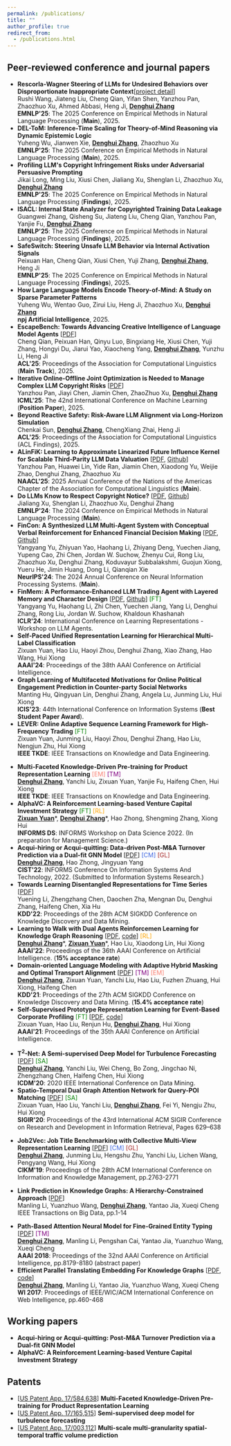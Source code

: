 ```yaml
---
permalink: /publications/
title: ""
author_profile: true
redirect_from: 
  - /publications.html
---
```

<!-- You can also find my publications on <a href="https://scholar.google.com/citations?user=6U4SXnUAAAAJ&hl=en">my Google Scholar profile</a>. -->

<!-- ## Papers (* equal contribution)
 -->

<!-- ## Papers -->

<!-- ### Preprint

- **E-BERT: A Phrase and Product Knowledge Enhanced Language Model for E-commerce** [<a href='https://arxiv.org/pdf/2009.02835.pdf'>PDF</a>, <a href=''>code</a>] <br>
<ins>**Denghui Zhang**</ins>, Zixuan Yuan, Yanchi Liu, 	Zuohui Fu, Fuzhen Zhuang, Pengyang Wang, Haifeng Chen, Hui Xiong<br>
arXiv:2009.02835 <br> -->

<!-- ### 2021 -->

<!-- <span style="color:RoyalBlue">[CM] Computational Management Science,</span>  <span style="color:CornflowerBlue">[EM] E-commerce Analysis,</span>   <span style="color:green">[FT] FinTech</span><br>
<span style="color:brown">[GL]Graph Machine Learning,</span> <span style="color:purple">[NLP] Natual Language Processing,</span> <span style="color:Orange;">[RL] Reinforcement Learning,</span -->

## Peer-reviewed conference and journal papers

<!-- **Domains:**  Computational Management Science <span style="color:RoyalBlue">[CM]</span>,  E-commerce Analysis <span style="color:Salmon">[EM]</span>,  FinTech <span style="color:green">[FT]</span>, Spatial AI <span style="color:green">[SA]</span> <br>
**Methodologies:**  Graph Deep Learning <span style="color:brown">[GL]</span>,  Text Mining <span style="color:purple">[TM]</span>,  Reinforcement Learning <span style="color:Orange;">[RL]</span> -->
- **Rescorla-Wagner Steering of LLMs for Undesired Behaviors over Disproportionate Inappropriate Context**[<a href='https://oppugno-rushi.github.io/rw-steering-page/'>project detail</a>]<br>
  Rushi Wang, Jiateng Liu, Cheng Qian, Yifan Shen, Yanzhou Pan, Zhaozhuo Xu, Ahmed Abbasi, Heng Ji, <ins>**Denghui Zhang**</ins><br>
  **EMNLP'25**: The 2025 Conference on Empirical Methods in Natural Language Processing (**Main**), 2025.
- **DEL-ToM: Inference-Time Scaling for Theory-of-Mind Reasoning via Dynamic Epistemic Logic**<br>
  Yuheng Wu, Jianwen Xie, <ins>**Denghui Zhang**</ins>, Zhaozhuo Xu<br>
  **EMNLP'25**: The 2025 Conference on Empirical Methods in Natural Language Processing (**Main**), 2025.
- **Profiling LLM's Copyright Infringement Risks under Adversarial Persuasive Prompting**<br>
  Jikai Long, Ming Liu, Xiusi Chen, Jialiang Xu, Shenglan Li, Zhaozhuo Xu, <ins>**Denghui Zhang**</ins><br>
  **EMNLP'25**: The 2025 Conference on Empirical Methods in Natural Language Processing (**Findings**), 2025.
- **ISACL: Internal State Analyzer for Copyrighted Training Data Leakage**<br>
  Guangwei Zhang, Qisheng Su, Jiateng Liu, Cheng Qian, Yanzhou Pan, Yanjie Fu, <ins>**Denghui Zhang**</ins><br>
  **EMNLP'25**: The 2025 Conference on Empirical Methods in Natural Language Processing (**Findings**), 2025.
- **SafeSwitch: Steering Unsafe LLM Behavior via Internal Activation Signals**<br>
  Peixuan Han, Cheng Qian, Xiusi Chen, Yuji Zhang, <ins>**Denghui Zhang**</ins>, Heng Ji<br>
  **EMNLP'25**: The 2025 Conference on Empirical Methods in Natural Language Processing (**Findings**), 2025.
- **How Large Language Models Encode Theory-of-Mind: A Study on Sparse Parameter Patterns**<br>
  Yuheng Wu, Wentao Guo, Zirui Liu, Heng Ji, Zhaozhuo Xu, <ins>**Denghui Zhang**</ins><br>
  **npj Artificial Intelligence**, 2025.
- **EscapeBench: Towards Advancing Creative Intelligence of Language Model Agents** [<a href='https://arxiv.org/pdf/2412.13549'>PDF</a>]<br>
  Cheng Qian, Peixuan Han, Qinyu Luo, Bingxiang He, Xiusi Chen, Yuji Zhang, Hongyi Du, Jiarui Yao, Xiaocheng Yang, <ins>**Denghui Zhang**</ins>, Yunzhu Li, Heng Ji<br>
  **ACL'25**: Proceedings of the Association for Computational Linguistics (**Main Track**), 2025.
- **Iterative Online-Offline Joint Optimization is Needed to Manage Complex LLM Copyright Risks** [<a href='https://icml.cc/virtual/2025/poster/40114'>PDF</a>]<br>
  Yanzhou Pan, Jiayi Chen, Jiamin Chen, ZhaoZhuo Xu, <ins>**Denghui Zhang**</ins><br>
  **ICML'25**: The 42nd International Conference on Machine Learning (**Position Paper**), 2025.
- **Beyond Reactive Safety: Risk-Aware LLM Alignment via Long-Horizon Simulation**<br>
  Chenkai Sun, <ins>**Denghui Zhang**</ins>, ChengXiang Zhai, Heng Ji<br>
  **ACL'25**: Proceedings of the Association for Computational Linguistics (ACL Findings), 2025.
- **ALinFiK: Learning to Approximate Linearized Future Influence Kernel for Scalable Third-Parity LLM Data Valuation** [<a href='https://aclanthology.org/2025.naacl-long.589.pdf'>PDF</a>, <a href='https://github.com/huawei-lin/RapidIn'>Github</a>]<br>
  Yanzhou Pan, Huawei Lin, Yide Ran, Jiamin Chen, Xiaodong Yu, Weijie Zhao, Denghui Zhang, Zhaozhuo Xu<br>
  **NAACL'25**: 2025 Annual Conference of the Nations of the Americas Chapter of the Association for Computational Linguistics (**Main**).
- **Do LLMs Know to Respect Copyright Notice?** [<a href='https://aclanthology.org/2024.emnlp-main.1147/'>PDF</a>, <a href='https://github.com/liamjxu/copyright'>Github</a>]<span style="color:green"> </span><br>
  Jialiang Xu, Shenglan Li, Zhaozhuo Xu, Denghui Zhang<br>
  **EMNLP'24**: The 2024 Conference on Empirical Methods in Natural Language Processing (**Main**).
- **FinCon: A Synthesized LLM Multi-Agent System with Conceptual Verbal Reinforcement for Enhanced Financial Decision Making** [<a href='https://openreview.net/pdf?id=dG1HwKMYbC'>PDF</a>, <a href=''>Github</a>]<span style="color:green"> </span><br>
  Yangyang Yu, Zhiyuan Yao, Haohang Li, Zhiyang Deng, Yuechen Jiang, Yupeng Cao,
Zhi Chen, Jordan W. Suchow, Zhenyu Cui, Rong Liu, Zhaozhuo Xu, Denghui Zhang,
Koduvayur Subbalakshmi, Guojun Xiong, Yueru He, Jimin Huang, Dong Li, Qianqian Xie<br>
  **NeurIPS'24**: The 2024 Annual Conference on Neural Information Processing Systems. (**Main**).
- **FinMem: A Performance-Enhanced LLM Trading Agent with Layered Memory and Character Design** [<a href='https://arxiv.org/abs/2311.13743'>PDF</a>, <a href='https://github.com/pipiku915/FinMem-LLM-StockTrading/tree/main'>Github</a>]<span style="color:green"> [FT]</span><br>
  Yangyang Yu, Haohang Li, Zhi Chen, Yuechen Jiang, Yang Li, Denghui Zhang, Rong Liu, Jordan W. Suchow, Khaldoun Khashanah<br>
  **ICLR'24**: International Conference on Learning Representations - Workshop on LLM Agents.
- **Self-Paced Unified Representation Learning for Hierarchical Multi-Label Classification** <br>
  Zixuan Yuan, Hao Liu, Haoyi Zhou, Denghui Zhang, Xiao Zhang, Hao Wang, Hui Xiong<br>
  **AAAI'24**: Proceedings of the 38th AAAI Conference on Artificial Intelligence.<br>
- **Graph Learning of Multifaceted Motivations for Online Political Engagement Prediction in Counter-party Social Networks** <br>
  Manting Hu, Qingyuan Lin, Denghui Zhang, Angela Lu, Junming Liu, Hui Xiong<br>
  **ICIS'23**: 44th International Conference on Information Systems (**Best Student Paper Award**).<br>
- **LEVER: Online Adaptive Sequence Learning Framework for High-Frequency Trading** <span style="color:green">[FT]</span><br>
  Zixuan Yuan, Junming Liu, Haoyi Zhou, Denghui Zhang, Hao Liu, Nengjun Zhu, Hui Xiong<br>
  **IEEE TKDE**: IEEE Transactions on Knowledge and Data Engineering.<br>

<!-- ![image](M&A.jpeg){: style="float: left"} -->

- **Multi-Faceted Knowledge-Driven Pre-training for Product Representation Learning** <span style="color:Salmon">[EM] <span style="color:purple">[TM]</span></span> <br>
  <ins>**Denghui Zhang**</ins>, Yanchi Liu, Zixuan Yuan, Yanjie Fu, Haifeng Chen, Hui Xiong<br>
  **IEEE TKDE**: IEEE Transactions on Knowledge and Data Engineering.<br>
- **AlphaVC: A Reinforcement Learning-based Venture Capital Investment Strategy** <span style="color:green">[FT]</span> <span style="color:Orange;">[RL]</span><br>
  <ins>**Zixuan Yuan**</ins>\*, <ins>**Denghui Zhang**</ins>\*, Hao Zhong, Shengming Zhang, Xiong Hui<br>
  **INFORMS DS**: INFORMS Workshop on Data Science 2022. (In preparation for Management Science.)<br>
- **Acqui-hiring or Acqui-quitting: Data-driven Post-M&A Turnover Prediction via a Dual-fit GNN Model** [<a href='M_A_sample_denghui.pdf'>PDF</a>] <span style="color:RoyalBlue">[CM]</span> <span style="color:brown">[GL]</span><br>
  <ins>**Denghui Zhang**</ins>, Hao Zhong, Jingyuan Yang<br>
  **CIST'22**: INFORMS Conference On Information Systems And Technology, 2022. (Submitted to Information Systems Research.)<br>
- **Towards Learning Disentangled Representations for Time Series** [<a href=''>PDF</a>] <br>
  Yuening Li, Zhengzhang Chen, Daochen Zha, Mengnan Du, Denghui Zhang, Haifeng Chen, Xia Hu<br>
  **KDD'22**: Proceedings of the 28th ACM SIGKDD Conference on Knowledge Discovery and Data Mining. <br>
- **Learning to Walk with Dual Agents Reinforcemen Learning for Knowledge Graph Reasoning** [<a href='https://arxiv.org/pdf/2112.12876.pdf'>PDF</a>, <a href='https://github.com/RutgersDM/DKGR/tree/master'>code</a>] <span style="color:Orange;">[RL]</span> <br>
  <ins>**Denghui Zhang**</ins>\*, <ins>**Zixuan Yuan**</ins>\*, Hao Liu, Xiaodong Lin, Hui Xiong<br>
  **AAAI'22**: Proceedings of the 36th AAAI Conference on Artificial Intelligence. (**15% acceptance rate**)<br>
- **Domain-oriented Language Modeling with Adaptive Hybrid Masking and Optimal Transport Alignment** [<a href='KDD21.pdf'>PDF</a>] <span style="color:purple">[TM]</span> <span style="color:Salmon">[EM]</span> <br>
  <ins>**Denghui Zhang**</ins>, Zixuan Yuan, Yanchi Liu, Hao Liu, Fuzhen Zhuang, Hui Xiong, Haifeng Chen<br>
  **KDD'21**: Proceedings of the 27th ACM SIGKDD Conference on Knowledge Discovery and Data Mining. (**15.4% acceptance rate**)<br>
- **Self-Supervised Prototype Representation Learning for Event-Based Corporate Profiling** <span style="color:green">[FT]</span> [<a href='Corporate_Profiling__AAAI_2021.pdf'>PDF</a>, <a href='https://github.com/yuanzx33033/SePaL'>code</a>] <br>
  Zixuan Yuan, Hao Liu, Renjun Hu, <ins>**Denghui Zhang**</ins>, Hui Xiong<br>
  **AAAI'21**: Proceedings of the 35th AAAI Conference on Artificial Intelligence.<br>

<!-- ### 2020 -->

- **T$^2$-Net: A Semi-supervised Deep Model for Turbulence Forecasting** [<a href='ICDM20.pdf'>PDF</a>] <span style="color:green">[SA]</span><br>
  <ins>**Denghui Zhang**</ins>, Yanchi Liu, Wei Cheng, Bo Zong, Jingchao Ni, Zhengzhang Chen, Haifeng Chen, Hui Xiong <br>
  **ICDM'20**: 2020 IEEE International Conference on Data Mining.<br>
- **Spatio-Temporal Dual Graph Attention Network for Query-POI Matching** [<a href='https://dl.acm.org/doi/abs/10.1145/3397271.3401159'>PDF</a>] <span style="color:green">[SA]</span><br>
  Zixuan Yuan, Hao Liu, Yanchi Liu, <ins>**Denghui Zhang**</ins>, Fei Yi, Nengju Zhu, Hui Xiong  <br>
  **SIGIR'20**: Proceedings of the 43rd International ACM SIGIR Conference on Research and Development in Information Retrieval, Pages 629–638 <br>

<!-- ### 2019 -->

- **Job2Vec: Job Title Benchmarking with Collective Multi-View Representation Learning** [<a href='https://arxiv.org/pdf/2009.07429.pdf'>PDF</a>] <span style="color:RoyalBlue">[CM] <span style="color:brown">[GL]</span></span>
  <br>
  <ins>**Denghui Zhang**</ins>, Junming Liu, Hengshu Zhu, Yanchi Liu, Lichen Wang, Pengyang Wang, Hui Xiong<br>
  **CIKM'19**: Proceedings of the 28th ACM International Conference on Information and Knowledge Management, pp.2763-2771<br>

<!-- ### 2018 and before -->

<!-- 2. **GAIA - A Multi-media Multi-lingual Knowledge Extraction and Hypothesis Generation System**  [<a href='docs/GAIA.pdf'>PDF</a>] <br>
Tongtao Zhang, Ananya Subburathinam, Ge Shi, Lifu Huang, Di Lu, Xiaoman Pan, <ins>**Manling Li**</ins>, Boliang Zhang, Qingyun Wang, Spencer Whitehead, Heng Ji, etc. <br>
**TAC-KBP**: Text Analysis Conference Knowledge Base Population Workshop 2018  <br>  -->

- **Link Prediction in Knowledge Graphs: A Hierarchy-Constrained Approach**  [<a href='https://ieeexplore.ieee.org/document/8450054'>PDF</a>] <br>
  Manling Li, Yuanzhuo Wang, <ins>**Denghui Zhang**</ins>, Yantao Jia, Xueqi Cheng <br>
  IEEE Transactions on Big Data, pp.1-14 <br>

<!-- Special Issue on "Knowledge Graphs: Techniques and Applications"  -->

- **Path-Based Attention Neural Model for Fine-Grained Entity Typing**  [<a href='PAN.pdf'>PDF</a>] <span style="color:purple">[TM]</span><br>
  <ins>**Denghui Zhang**</ins>, Manling Li, Pengshan Cai, Yantao Jia, Yuanzhuo Wang, Xueqi Cheng <br>
  **AAAI 2018**: Proceedings of the 32nd AAAI Conference on Artificial Intelligence, pp.8179-8180 (abstract paper) <br>
- **Efficient Parallel Translating Embedding For Knowledge Graphs**  [<a href='ParTransX.pdf'>PDF</a>, <a href='https://github.com/zdh2292390/ParTrans-X'>code</a>] <br>
  <ins>**Denghui Zhang**</ins>, Manling Li, Yantao Jia, Yuanzhuo Wang, Xueqi Cheng <br>
  **WI 2017**: Proceedings of IEEE/WIC/ACM International Conference on Web Intelligence, pp.460-468<br>

## Working papers

- **Acqui-hiring or Acqui-quitting: Post-M&A Turnover Prediction via a Dual-fit GNN Model** <br>
  <!-- <ins>**Denghui Zhang**</ins>, Hao Zhong, Jingyuan Yang<br> -->
  <!-- **ISR**: Submitted to Information Systems Research.<br> -->
- **AlphaVC: A Reinforcement Learning-based Venture Capital Investment Strategy** <br>
  <!-- <ins>**Zixuan Yuan**</ins>\*, <ins>**Denghui Zhang**</ins>\*, Hao Zhong, Shengming Zhang, Xiong Hui<br> -->
  <!-- **MNSC**: In preparation for Manamgement Science.<br> -->

## Patents

- [<a href=''>US Patent App. 17/584,638</a>] **Multi-Faceted Knowledge-Driven Pre-training for Product Representation Learning**
- [<a href=''>US Patent App. 17/165,515</a>] **Semi-supervised deep model for turbulence forecasting**
- [<a href=''>US Patent App. 17/003,112</a>] **Multi-scale multi-granularity spatial-temporal traffic volume prediction**
